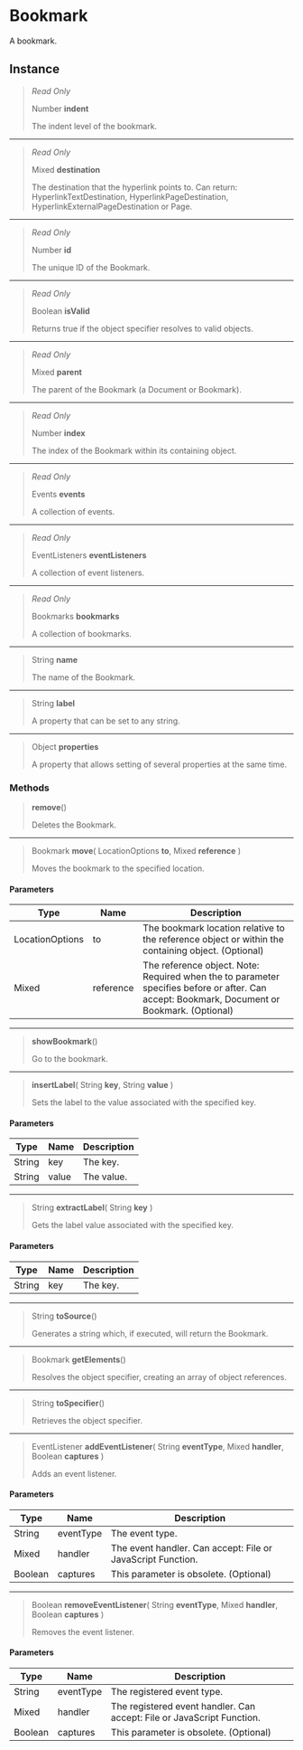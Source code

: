 # Bookmark
A bookmark.

## Instance
> *Read Only* 
> 
> Number **indent** 
>
> The indent level of the bookmark.
*** 
> *Read Only* 
> 
> Mixed **destination** 
>
> The destination that the hyperlink points to. Can return: HyperlinkTextDestination, HyperlinkPageDestination, HyperlinkExternalPageDestination or Page.
*** 
> *Read Only* 
> 
> Number **id** 
>
> The unique ID of the Bookmark.
*** 
> *Read Only* 
> 
> Boolean **isValid** 
>
> Returns true if the object specifier resolves to valid objects.
*** 
> *Read Only* 
> 
> Mixed **parent** 
>
> The parent of the Bookmark (a Document or Bookmark).
*** 
> *Read Only* 
> 
> Number **index** 
>
> The index of the Bookmark within its containing object.
*** 
> *Read Only* 
> 
> Events **events** 
>
> A collection of events.
*** 
> *Read Only* 
> 
> EventListeners **eventListeners** 
>
> A collection of event listeners.
*** 
> *Read Only* 
> 
> Bookmarks **bookmarks** 
>
> A collection of bookmarks.
*** 
> String **name** 
>
> The name of the Bookmark.
*** 
> String **label** 
>
> A property that can be set to any string.
*** 
> Object **properties** 
>
> A property that allows setting of several properties at the same time.

### Methods
> **remove**()
> 
> Deletes the Bookmark.
*** 
> Bookmark **move**( LocationOptions **to**, Mixed **reference** )
> 
> Moves the bookmark to the specified location.
#### Parameters
| Type | Name | Description |
|---|---|---|
| LocationOptions | to | The bookmark location relative to the reference object or within the containing object. (Optional) |
| Mixed | reference | The reference object. Note: Required when the to parameter specifies before or after. Can accept: Bookmark, Document or Bookmark. (Optional) |

*** 
> **showBookmark**()
> 
> Go to the bookmark.
*** 
> **insertLabel**( String **key**, String **value** )
> 
> Sets the label to the value associated with the specified key.
#### Parameters
| Type | Name | Description |
|---|---|---|
| String | key | The key. |
| String | value | The value. |

*** 
> String **extractLabel**( String **key** )
> 
> Gets the label value associated with the specified key.
#### Parameters
| Type | Name | Description |
|---|---|---|
| String | key | The key. |

*** 
> String **toSource**()
> 
> Generates a string which, if executed, will return the Bookmark.
*** 
> Bookmark **getElements**()
> 
> Resolves the object specifier, creating an array of object references.
*** 
> String **toSpecifier**()
> 
> Retrieves the object specifier.
*** 
> EventListener **addEventListener**( String **eventType**, Mixed **handler**, Boolean **captures** )
> 
> Adds an event listener.
#### Parameters
| Type | Name | Description |
|---|---|---|
| String | eventType | The event type. |
| Mixed | handler | The event handler. Can accept: File or JavaScript Function. |
| Boolean | captures | This parameter is obsolete. (Optional) |

*** 
> Boolean **removeEventListener**( String **eventType**, Mixed **handler**, Boolean **captures** )
> 
> Removes the event listener.
#### Parameters
| Type | Name | Description |
|---|---|---|
| String | eventType | The registered event type. |
| Mixed | handler | The registered event handler. Can accept: File or JavaScript Function. |
| Boolean | captures | This parameter is obsolete. (Optional) |



